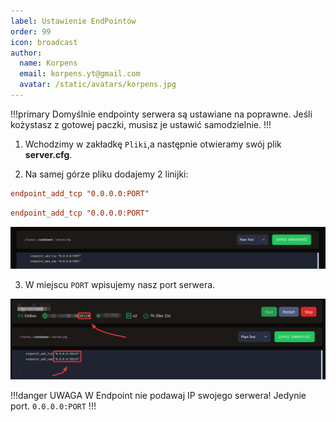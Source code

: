 ```yaml
---
label: Ustawienie EndPointów
order: 99
icon: broadcast
author:
  name: Korpens
  email: korpens.yt@gmail.com
  avatar: /static/avatars/korpens.jpg
---
```

!!!primary
Domyślnie endpointy serwera są ustawiane na poprawne. Jeśli kożystasz z gotowej paczki, musisz je ustawić samodzielnie.
</a>
!!!

1. Wchodzimy w zakładkę `Pliki`,a następnie otwieramy swój plik **server.cfg**.


2. Na samej górze pliku dodajemy 2 linijki:<br>
```cfg
endpoint_add_tcp "0.0.0.0:PORT"
```

```cfg
endpoint_add_tcp "0.0.0.0:PORT"
```


![](/static/fivem/end1.png)


3. W miejscu `PORT` wpisujemy nasz port serwera.

![](/static/fivem/end2.png)


!!!danger UWAGA
W Endpoint nie podawaj IP swojego serwera! Jedynie port. `0.0.0.0:PORT`
!!!